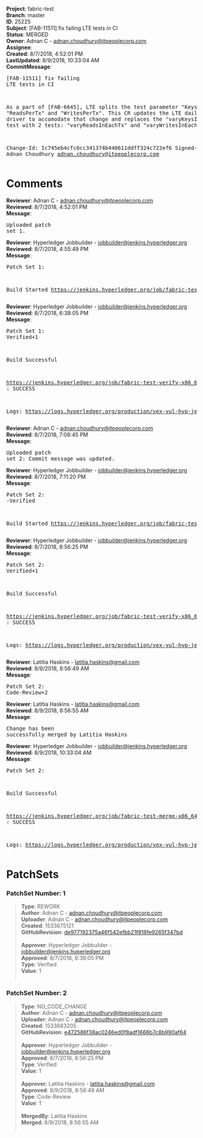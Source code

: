 <strong>Project</strong>: fabric-test<br><strong>Branch</strong>: master<br><strong>ID</strong>: 25225<br><strong>Subject</strong>: [FAB-11511] fix failing LTE tests in CI<br><strong>Status</strong>: MERGED<br><strong>Owner</strong>: Adnan C - adnan.choudhury@itpeoplecorp.com<br><strong>Assignee</strong>:<br><strong>Created</strong>: 8/7/2018, 4:52:01 PM<br><strong>LastUpdated</strong>: 8/9/2018, 10:33:04 AM<br><strong>CommitMessage</strong>:<br><pre>[FAB-11511] fix failing LTE tests in CI

As a part of [FAB-6645], LTE splits the test parameter "KeysPerTx" to
"ReadsPerTx" and "WritesPerTx". This CR updates the LTE daily test
driver to accomodate that change and replaces the "varyKeysInEachTx"
test with 2 tests: "varyReadsInEachTx" and "varyWritesInEachTx".

Change-Id: Ic745eb4cfc0cc341374b440611ddff324c722ef6
Signed-off-by: Adnan Choudhury <adnan.choudhury@itpeoplecorp.com>
</pre><h1>Comments</h1><strong>Reviewer</strong>: Adnan C - adnan.choudhury@itpeoplecorp.com<br><strong>Reviewed</strong>: 8/7/2018, 4:52:01 PM<br><strong>Message</strong>: <pre>Uploaded patch set 1.</pre><strong>Reviewer</strong>: Hyperledger Jobbuilder - jobbuilder@jenkins.hyperledger.org<br><strong>Reviewed</strong>: 8/7/2018, 4:55:49 PM<br><strong>Message</strong>: <pre>Patch Set 1:

Build Started https://jenkins.hyperledger.org/job/fabric-test-verify-x86_64/1679/</pre><strong>Reviewer</strong>: Hyperledger Jobbuilder - jobbuilder@jenkins.hyperledger.org<br><strong>Reviewed</strong>: 8/7/2018, 6:38:05 PM<br><strong>Message</strong>: <pre>Patch Set 1: Verified+1

Build Successful 

https://jenkins.hyperledger.org/job/fabric-test-verify-x86_64/1679/ : SUCCESS

Logs: https://logs.hyperledger.org/production/vex-yul-hyp-jenkins-3/fabric-test-verify-x86_64/1679</pre><strong>Reviewer</strong>: Adnan C - adnan.choudhury@itpeoplecorp.com<br><strong>Reviewed</strong>: 8/7/2018, 7:06:45 PM<br><strong>Message</strong>: <pre>Uploaded patch set 2: Commit message was updated.</pre><strong>Reviewer</strong>: Hyperledger Jobbuilder - jobbuilder@jenkins.hyperledger.org<br><strong>Reviewed</strong>: 8/7/2018, 7:11:20 PM<br><strong>Message</strong>: <pre>Patch Set 2: -Verified

Build Started https://jenkins.hyperledger.org/job/fabric-test-verify-x86_64/1683/</pre><strong>Reviewer</strong>: Hyperledger Jobbuilder - jobbuilder@jenkins.hyperledger.org<br><strong>Reviewed</strong>: 8/7/2018, 8:56:25 PM<br><strong>Message</strong>: <pre>Patch Set 2: Verified+1

Build Successful 

https://jenkins.hyperledger.org/job/fabric-test-verify-x86_64/1683/ : SUCCESS

Logs: https://logs.hyperledger.org/production/vex-yul-hyp-jenkins-3/fabric-test-verify-x86_64/1683</pre><strong>Reviewer</strong>: Latitia Haskins - latitia.haskins@gmail.com<br><strong>Reviewed</strong>: 8/9/2018, 8:56:49 AM<br><strong>Message</strong>: <pre>Patch Set 2: Code-Review+2</pre><strong>Reviewer</strong>: Latitia Haskins - latitia.haskins@gmail.com<br><strong>Reviewed</strong>: 8/9/2018, 8:56:55 AM<br><strong>Message</strong>: <pre>Change has been successfully merged by Latitia Haskins</pre><strong>Reviewer</strong>: Hyperledger Jobbuilder - jobbuilder@jenkins.hyperledger.org<br><strong>Reviewed</strong>: 8/9/2018, 10:33:04 AM<br><strong>Message</strong>: <pre>Patch Set 2:

Build Successful 

https://jenkins.hyperledger.org/job/fabric-test-merge-x86_64/396/ : SUCCESS

Logs: https://logs.hyperledger.org/production/vex-yul-hyp-jenkins-3/fabric-test-merge-x86_64/396</pre><h1>PatchSets</h1><h3>PatchSet Number: 1</h3><blockquote><strong>Type</strong>: REWORK<br><strong>Author</strong>: Adnan C - adnan.choudhury@itpeoplecorp.com<br><strong>Uploader</strong>: Adnan C - adnan.choudhury@itpeoplecorp.com<br><strong>Created</strong>: 1533675121<br><strong>GitHubRevision</strong>: [de977192375a46f542efbb21f818fe9265f347bd](https://github.com/hyperledger/fabric-test/commit/de977192375a46f542efbb21f818fe9265f347bd)<br><br><strong>Approver</strong>: Hyperledger Jobbuilder - jobbuilder@jenkins.hyperledger.org<br><strong>Approved</strong>: 8/7/2018, 6:38:05 PM<br><strong>Type</strong>: Verified<br><strong>Value</strong>: 1<br><br></blockquote><h3>PatchSet Number: 2</h3><blockquote><strong>Type</strong>: NO_CODE_CHANGE<br><strong>Author</strong>: Adnan C - adnan.choudhury@itpeoplecorp.com<br><strong>Uploader</strong>: Adnan C - adnan.choudhury@itpeoplecorp.com<br><strong>Created</strong>: 1533683205<br><strong>GitHubRevision</strong>: [e472586f38ac0246ed0f8adf1666b7c8b990af64](https://github.com/hyperledger/fabric-test/commit/e472586f38ac0246ed0f8adf1666b7c8b990af64)<br><br><strong>Approver</strong>: Hyperledger Jobbuilder - jobbuilder@jenkins.hyperledger.org<br><strong>Approved</strong>: 8/7/2018, 8:56:25 PM<br><strong>Type</strong>: Verified<br><strong>Value</strong>: 1<br><br><strong>Approver</strong>: Latitia Haskins - latitia.haskins@gmail.com<br><strong>Approved</strong>: 8/9/2018, 8:56:49 AM<br><strong>Type</strong>: Code-Review<br><strong>Value</strong>: 1<br><br><strong>MergedBy</strong>: Latitia Haskins<br><strong>Merged</strong>: 8/9/2018, 8:56:55 AM<br><br></blockquote>